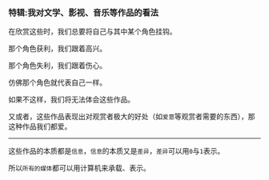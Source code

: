 ### 特辑:我对文学、影视、音乐等作品的看法

在欣赏这些时，我们总要将自己与其中某个角色挂钩。

那个角色获利，我们跟着高兴。

那个角色失利，我们跟着伤心。

仿佛那个角色就代表自己一样。

如果不这样，我们将无法体会这些作品。

又或者，这些作品表现出对观赏者极大的好处（如`爱意`等观赏者需要的东西），那这种作品我们都爱。

___

这些作品的本质都是`信息`，`信息`的本质又是`差异`，`差异`可以用`0`与`1`表示。

所以`所有的媒体`都可以用计算机来承载、表示。